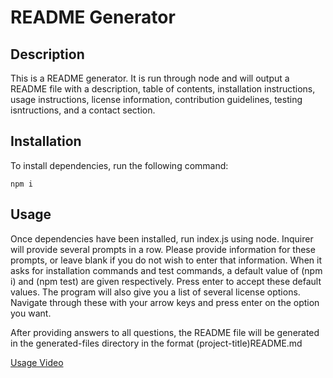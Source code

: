 # README Generator

## Description
This is a README generator. It is run through node and will output a README file with a description, table of contents, installation instructions, usage instructions, license information, contribution guidelines, testing isntructions, and a contact section.

## Installation
To install dependencies, run the following command:

```
npm i
```

## Usage
Once dependencies have been installed, run index.js using node. Inquirer will provide several prompts in a row. Please provide information for these prompts, or leave blank if you do not wish to enter that information. When it asks for installation commands and test commands, a default value of (npm i) and (npm test) are given respectively. Press enter to accept these default values. The program will also give you a list of several license options. Navigate through these with your arrow keys and press enter on the option you want.

After providing answers to all questions, the README file will be generated in the generated-files directory in the format (project-title)README.md

[Usage Video](./assets/usage-video.webm)